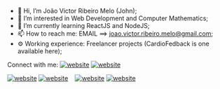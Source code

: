 - 👋 Hi, I’m João Victor Ribeiro Melo (John);
- 👀 I’m interested in Web Development and Computer Mathematics;
- 🌱 I’m currently learning ReactJS and NodeJS;
- 📫 How to reach me: EMAIL ==> joao.victor.ribeiro.melo@gmail.com;
- ⚙️  Working experience: Freelancer projects (CardioFedback is one available here);

Connect with me:
[![website](./img/youtube-light.svg)](https://youtube.com/codestackr#gh-light-mode-only)
[![website](./img/youtube-dark.svg)](https://youtube.com/codestackr#gh-dark-mode-only)
&nbsp;&nbsp;

[![website](./img/linkedin-light.svg)](https://linkedin.com/in/codeSTACKr#gh-light-mode-only)
[![website](./img/linkedin-dark.svg)](https://linkedin.com/in/codeSTACKr#gh-dark-mode-only)
&nbsp;&nbsp;
[![website](./img/instagram-light.svg)](https://instagram.com/codeSTACKr#gh-light-mode-only)
[![website](./img/instagram-dark.svg)](https://instagram.com/codeSTACKr#gh-dark-mode-only)

[website]: https://codeSTACKr.com
[youtube]: https://www.youtube.com/channel/UCawXZgFl5jy_kYIibc19RMQ
[instagram]: https://www.instagram.com/joao_melo_ribeiro/
[linkedin]: https://www.linkedin.com/in/joao-melo-ribeiro/ 
